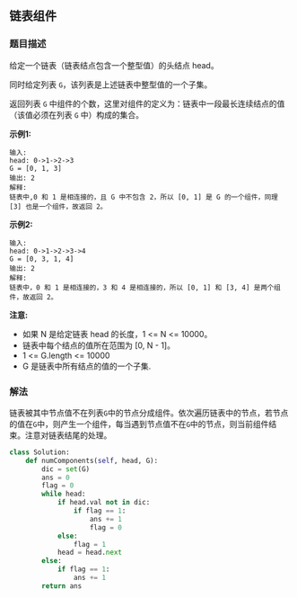 ## 链表组件
### 题目描述

给定一个链表（链表结点包含一个整型值）的头结点 head。

同时给定列表 `G`，该列表是上述链表中整型值的一个子集。

返回列表 `G` 中组件的个数，这里对组件的定义为：链表中一段最长连续结点的值（该值必须在列表 `G` 中）构成的集合。

**示例1:**
```
输入:
head: 0->1->2->3
G = [0, 1, 3]
输出: 2
解释:
链表中,0 和 1 是相连接的，且 G 中不包含 2，所以 [0, 1] 是 G 的一个组件，同理 [3] 也是一个组件，故返回 2。
```
**示例2:**
```
输入:
head: 0->1->2->3->4
G = [0, 3, 1, 4]
输出: 2
解释:
链表中，0 和 1 是相连接的，3 和 4 是相连接的，所以 [0, 1] 和 [3, 4] 是两个组件，故返回 2。
```
**注意:**
- 如果 N 是给定链表 head 的长度，1 <= N <= 10000。
- 链表中每个结点的值所在范围为 [0, N - 1]。
- 1 <= G.length <= 10000
- G 是链表中所有结点的值的一个子集.


### 解法
链表被其中节点值不在列表`G`中的节点分成组件。依次遍历链表中的节点，若节点的值在`G`中，则产生一个组件，每当遇到节点值不在`G`中的节点，则当前组件结束。注意对链表结尾的处理。

```python
class Solution:
    def numComponents(self, head, G):
        dic = set(G)
        ans = 0
        flag = 0
        while head:
            if head.val not in dic:
                if flag == 1:
                    ans += 1
                    flag = 0
            else:
                flag = 1
            head = head.next
        else:
            if flag == 1:
                ans += 1
        return ans
```
